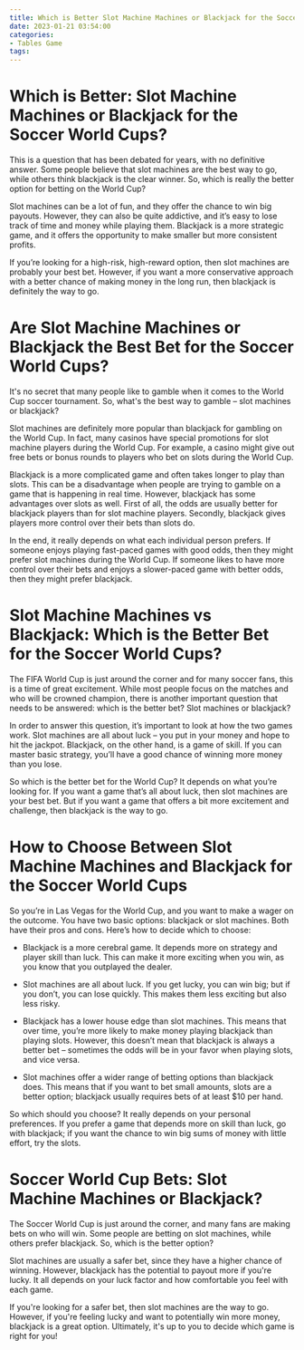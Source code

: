 ```yaml
---
title: Which is Better Slot Machine Machines or Blackjack for the Soccer World Cups
date: 2023-01-21 03:54:00
categories:
- Tables Game
tags:
---
```



#  Which is Better: Slot Machine Machines or Blackjack for the Soccer World Cups?

This is a question that has been debated for years, with no definitive answer. Some people believe that slot machines are the best way to go, while others think blackjack is the clear winner. So, which is really the better option for betting on the World Cup?

Slot machines can be a lot of fun, and they offer the chance to win big payouts. However, they can also be quite addictive, and it’s easy to lose track of time and money while playing them. Blackjack is a more strategic game, and it offers the opportunity to make smaller but more consistent profits.

If you’re looking for a high-risk, high-reward option, then slot machines are probably your best bet. However, if you want a more conservative approach with a better chance of making money in the long run, then blackjack is definitely the way to go.

#  Are Slot Machine Machines or Blackjack the Best Bet for the Soccer World Cups?

It's no secret that many people like to gamble when it comes to the World Cup soccer tournament. So, what's the best way to gamble – slot machines or blackjack?

Slot machines are definitely more popular than blackjack for gambling on the World Cup. In fact, many casinos have special promotions for slot machine players during the World Cup. For example, a casino might give out free bets or bonus rounds to players who bet on slots during the World Cup. 

Blackjack is a more complicated game and often takes longer to play than slots. This can be a disadvantage when people are trying to gamble on a game that is happening in real time. However, blackjack has some advantages over slots as well. First of all, the odds are usually better for blackjack players than for slot machine players. Secondly, blackjack gives players more control over their bets than slots do. 

In the end, it really depends on what each individual person prefers. If someone enjoys playing fast-paced games with good odds, then they might prefer slot machines during the World Cup. If someone likes to have more control over their bets and enjoys a slower-paced game with better odds, then they might prefer blackjack.

#  Slot Machine Machines vs Blackjack: Which is the Better Bet for the Soccer World Cups?

The FIFA World Cup is just around the corner and for many soccer fans, this is a time of great excitement. While most people focus on the matches and who will be crowned champion, there is another important question that needs to be answered: which is the better bet? Slot machines or blackjack?

In order to answer this question, it’s important to look at how the two games work. Slot machines are all about luck – you put in your money and hope to hit the jackpot. Blackjack, on the other hand, is a game of skill. If you can master basic strategy, you’ll have a good chance of winning more money than you lose.

So which is the better bet for the World Cup? It depends on what you’re looking for. If you want a game that’s all about luck, then slot machines are your best bet. But if you want a game that offers a bit more excitement and challenge, then blackjack is the way to go.

#  How to Choose Between Slot Machine Machines and Blackjack for the Soccer World Cups

So you’re in Las Vegas for the World Cup, and you want to make a wager on the outcome. You have two basic options: blackjack or slot machines. Both have their pros and cons. Here’s how to decide which to choose:

- Blackjack is a more cerebral game. It depends more on strategy and player skill than luck. This can make it more exciting when you win, as you know that you outplayed the dealer.

- Slot machines are all about luck. If you get lucky, you can win big; but if you don’t, you can lose quickly. This makes them less exciting but also less risky.

- Blackjack has a lower house edge than slot machines. This means that over time, you’re more likely to make money playing blackjack than playing slots. However, this doesn’t mean that blackjack is always a better bet – sometimes the odds will be in your favor when playing slots, and vice versa.

- Slot machines offer a wider range of betting options than blackjack does. This means that if you want to bet small amounts, slots are a better option; blackjack usually requires bets of at least $10 per hand.

So which should you choose? It really depends on your personal preferences. If you prefer a game that depends more on skill than luck, go with blackjack; if you want the chance to win big sums of money with little effort, try the slots.

#  Soccer World Cup Bets: Slot Machine Machines or Blackjack?

The Soccer World Cup is just around the corner, and many fans are making bets on who will win. Some people are betting on slot machines, while others prefer blackjack. So, which is the better option?

Slot machines are usually a safer bet, since they have a higher chance of winning. However, blackjack has the potential to payout more if you're lucky. It all depends on your luck factor and how comfortable you feel with each game.

If you're looking for a safer bet, then slot machines are the way to go. However, if you're feeling lucky and want to potentially win more money, blackjack is a great option. Ultimately, it's up to you to decide which game is right for you!